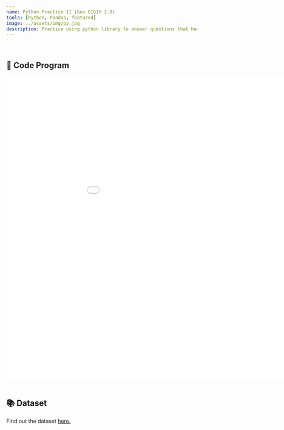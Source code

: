 ```yaml
---
name: Python Practice II [Gen GIGIH 2.0]
tools: [Python, Pandas, featured]
image: ../assets/img/py.jpg
description: Practice using python library to answer questions that have been given based on the dataset.
---
```


<div class="m-3" id="problem">
    <br />
    <h2>🤖 Code Program</h2>
</div>

<iframe 
  width="1024"
  height="800"
  src="../assets/img/pandas.html"
  frameborder="0"
  allowfullscreen>
</iframe>

<div class="m-3" id="problem">
    <br />
    <h2>📚 Dataset</h2>
</div>

Find out the dataset [here.](https://drive.google.com/file/d/17Cwu7Is6v0YstJcrAN6Ts_q1WVcJA-Bh/view?usp=sharing)
